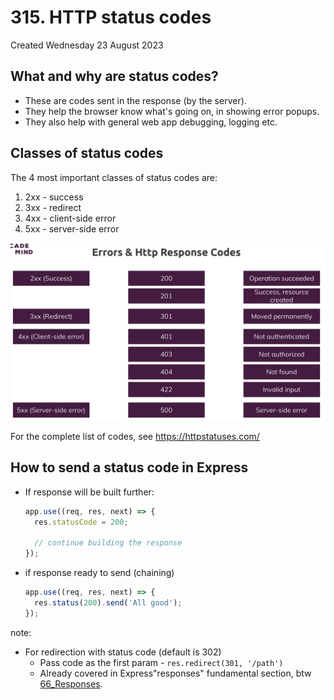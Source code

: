# 315.  HTTP status codes
Created Wednesday 23 August 2023

## What and why are status codes?
- These are codes sent in the response (by the server).
- They help the browser know what's going on, in showing error popups.
- They also help with general web app debugging, logging etc.


## Classes of status codes
The 4 most important classes of status codes are:
1. 2xx - success
2. 3xx - redirect
3. 4xx - client-side error
4. 5xx - server-side error

![](/assets/315_HTTP_status_codes-image-1.png)

For the complete list of codes, see https://httpstatuses.com/


## How to send a status code in Express
- If response will be built further:
	```js
	app.use((req, res, next) => {
	  res.statusCode = 200;
	
	  // continue building the response
	});
	```
- if response ready to send (chaining)
	```js
	app.use((req, res, next) => {
	  res.status(200).send('All good');
	});
	```

note: 
- For redirection with status code (default is 302)
	- Pass code as the first param - `res.redirect(301, '/path')`
	- Already covered in Express"responses" fundamental section, btw [66_Responses](../5_Express_js/66_Responses.md#4-convenience-functions).
